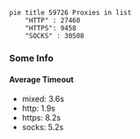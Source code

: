 
```mermaid
pie title 59726 Proxies in list
    "HTTP" : 27460
    "HTTPS": 9458
    "SOCKS" : 30508
```

### Some Info
#### Average Timeout

- mixed: 3.6s
- http: 1.9s
- https: 8.2s
- socks: 5.2s